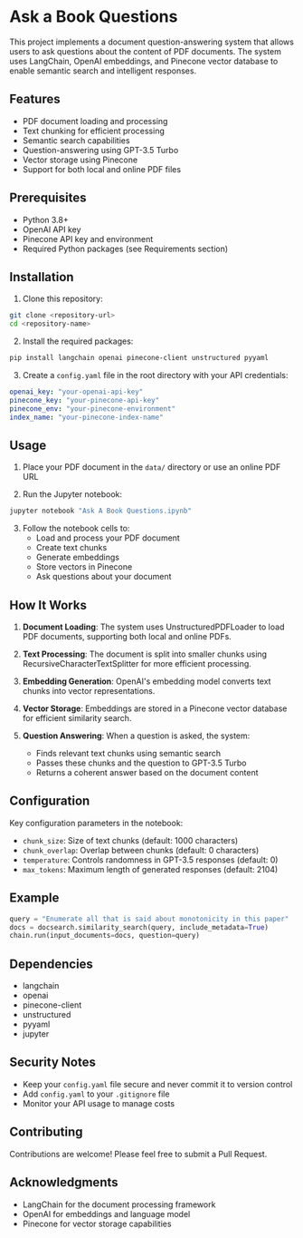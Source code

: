 # Ask a Book Questions

This project implements a document question-answering system that allows users to ask questions about the content of PDF documents. The system uses LangChain, OpenAI embeddings, and Pinecone vector database to enable semantic search and intelligent responses.

## Features

- PDF document loading and processing
- Text chunking for efficient processing
- Semantic search capabilities
- Question-answering using GPT-3.5 Turbo
- Vector storage using Pinecone
- Support for both local and online PDF files

## Prerequisites

- Python 3.8+
- OpenAI API key
- Pinecone API key and environment
- Required Python packages (see Requirements section)

## Installation

1. Clone this repository:
```bash
git clone <repository-url>
cd <repository-name>
```

2. Install the required packages:
```bash
pip install langchain openai pinecone-client unstructured pyyaml
```

3. Create a `config.yaml` file in the root directory with your API credentials:
```yaml
openai_key: "your-openai-api-key"
pinecone_key: "your-pinecone-api-key"
pinecone_env: "your-pinecone-environment"
index_name: "your-pinecone-index-name"
```

## Usage

1. Place your PDF document in the `data/` directory or use an online PDF URL

2. Run the Jupyter notebook:
```bash
jupyter notebook "Ask A Book Questions.ipynb"
```

3. Follow the notebook cells to:
   - Load and process your PDF document
   - Create text chunks
   - Generate embeddings
   - Store vectors in Pinecone
   - Ask questions about your document

## How It Works

1. **Document Loading**: The system uses UnstructuredPDFLoader to load PDF documents, supporting both local and online PDFs.

2. **Text Processing**: The document is split into smaller chunks using RecursiveCharacterTextSplitter for more efficient processing.

3. **Embedding Generation**: OpenAI's embedding model converts text chunks into vector representations.

4. **Vector Storage**: Embeddings are stored in a Pinecone vector database for efficient similarity search.

5. **Question Answering**: When a question is asked, the system:
   - Finds relevant text chunks using semantic search
   - Passes these chunks and the question to GPT-3.5 Turbo
   - Returns a coherent answer based on the document content

## Configuration

Key configuration parameters in the notebook:
- `chunk_size`: Size of text chunks (default: 1000 characters)
- `chunk_overlap`: Overlap between chunks (default: 0 characters)
- `temperature`: Controls randomness in GPT-3.5 responses (default: 0)
- `max_tokens`: Maximum length of generated responses (default: 2104)

## Example

```python
query = "Enumerate all that is said about monotonicity in this paper"
docs = docsearch.similarity_search(query, include_metadata=True)
chain.run(input_documents=docs, question=query)
```

## Dependencies

- langchain
- openai
- pinecone-client
- unstructured
- pyyaml
- jupyter

## Security Notes

- Keep your `config.yaml` file secure and never commit it to version control
- Add `config.yaml` to your `.gitignore` file
- Monitor your API usage to manage costs

## Contributing

Contributions are welcome! Please feel free to submit a Pull Request.


## Acknowledgments

- LangChain for the document processing framework
- OpenAI for embeddings and language model
- Pinecone for vector storage capabilities